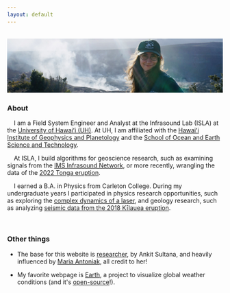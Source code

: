 ```yaml
---
layout: default
---
```

<br style="line-height:3">

<img src="./img/kilauea_photo_trim.jpg" alt="Meri at Kīlauea volcano">

<br style="line-height:3">

<h3>
About
</h3>

&nbsp;&nbsp;&nbsp;&nbsp;I am a Field System Engineer and Analyst at the Infrasound Lab (ISLA) at the 
[University of Hawaiʻi (UH)](https://www.hawaii.edu/). At UH, I am affiliated with the 
[Hawaiʻi Institute of Geophysics and Planetology](https://www.higp.hawaii.edu/) and the 
[School of Ocean and Earth Science and Technology](https://www.soest.hawaii.edu/soestwp/).

&nbsp;&nbsp;&nbsp;&nbsp;At ISLA, I build algorithms for geoscience research, such as examining signals from the 
[IMS Infrasound Network](https://www.ctbto.org/our-work/monitoring-technologies/infrasound-monitoring), or more 
recently, wrangling the data of the 
[2022 Tonga eruption](https://en.wikipedia.org/wiki/2022_Hunga_Tonga%E2%80%93Hunga_Ha%27apai_eruption_and_tsunami).

&nbsp;&nbsp;&nbsp;&nbsp;I earned a B.A. in Physics from Carleton College. During my undergraduate years I participated in 
physics research opportunities, such as exploring the [complex dynamics of a laser](https://www.nature.com/articles/s41598-018-29110-5), 
and geology research, such 
as analyzing [seismic data from the 2018 Kīlauea eruption](https://ui.adsabs.harvard.edu/abs/2019AGUFM.V43C0202C/abstract). 

<br style="line-height:3">

<h3>
Other things
</h3>

- The base for this website is [researcher](https://github.com/ankitsultana/researcher), by Ankit Sultana, and heavily influenced
by [Maria Antoniak](https://maria-antoniak.github.io), all credit to her!

- My favorite webpage is [Earth](https://earth.nullschool.net), a project to visualize global weather conditions (and it's
[open-source](https://github.com/cambecc/earth)!).  

<br style="line-height:3">

